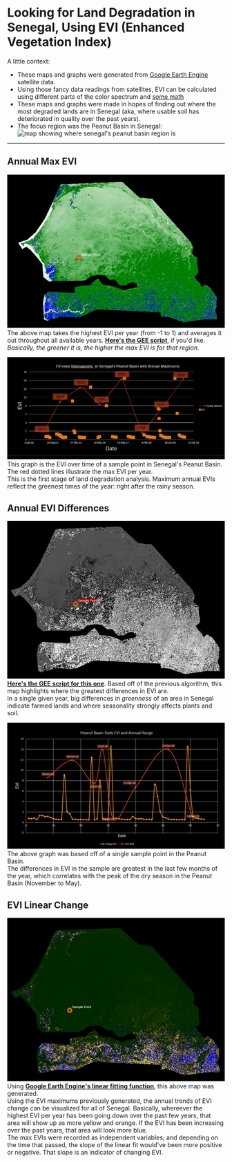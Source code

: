 # Looking for Land Degradation in Senegal, Using EVI (Enhanced Vegetation Index)
A little context: 
* These maps and graphs were generated from [Google Earth Engine](https://developers.google.com/earth-engine/guides/getstarted) satellite data.
* Using those fancy data readings from satellites, EVI can be calculated using different parts of the color spectrum and [some math](https://www.usgs.gov/core-science-systems/nli/landsat/landsat-enhanced-vegetation-index?qt-science_support_page_related_con=0#qt-science_support_page_related_con)
* These maps and graphs were made in hopes of finding out where the most degraded lands are in Senegal (aka, where usable soil has deteriorated in quality over the past years). 
* The focus region was the Peanut Basin in Senegal:
![map showing where senegal's peanut basin region is](https://www.researchgate.net/profile/Ewan-Robinson/publication/267370492/figure/fig1/AS:514884001595392@1499769320661/The-location-of-study-area-in-Senegal-The-dark-border-indicates-the-extent-of-the-former.png)
---
## Annual Max EVI
![Map of Senegal's annual max EVI](mapsANDgraphs/eviMaximumMaps.png) 
The above map takes the highest EVI per year (from -1 to 1) and averages it out throughout all available years. [**Here's the GEE script**](https://code.earthengine.google.com/7195eb5c856b6f3567ed75ccd704bd98), if you'd like.  
*Basically, the greener it is, the higher the max EVI is for that region.*

![graph of EVI at a sample point, with annual maximums](mapsANDgraphs/eviMaximumsGraph.png) 
This graph is the EVI over time of a sample point in Senegal's Peanut Basin. The red dotted lines illustrate the max EVI per year.  
This is the first stage of land degradation analysis. Maximum annual EVIs reflect the greenest times of the year: right after the rainy season. 

## Annual EVI Differences
![Map of Senegal's seasonal differences in EVI](mapsANDgraphs/eviDifferencesMap.png) 
[**Here's the GEE script for this one**](https://code.earthengine.google.com/f948968ca7d10071904dce5f3ccc5182). Based off of the previous algorithm, this map highlights where the greatest differences in EVI are.  
In a single given year, big differences in *greenness* of an area in Senegal indicate farmed lands and where seasonality strongly affects plants and soil.  

![graph showing the differences in max and min EVI per year](mapsANDgraphs/eviDifferences.png)
The above graph was based off of a single sample point in the Peanut Basin.  
The differences in EVI in the sample are greatest in the last few months of the year, which correlates with the peak of the dry season in the Peanut Basin (November to May).  

## EVI Linear Change
![Map of EVI trends throughout Senegal](mapsANDgraphs/eviLinearChangeMap.png)  
Using [**Google Earth Engine's linear fitting function**](https://code.earthengine.google.com/402a26173dd1e43bc5360c04f49a5e2a), this above map was generated.  
Using the EVI maximums previously generated, the annual trends of EVI change can be visualized for all of Senegal. Basically, whereever the highest EVI per year has been going down over the past few years, that area will show up as more yellow and orange. If the EVI has been increasing over the past years, that area will look more blue.  
The max EVIs were recorded as independent variables; and depending on the time that passed, the slope of the linear fit would've been more positive or negative. That slope is an indicator of changing EVI.
